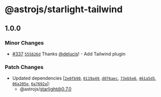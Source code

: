 # @astrojs/starlight-tailwind

## 1.0.0

### Minor Changes

- [#337](https://github.com/withastro/starlight/pull/337) [`555826d`](https://github.com/withastro/starlight/commit/555826d39edec9b0535edf734656dd9bf7cc31ea) Thanks [@delucis](https://github.com/delucis)! - Add Tailwind plugin

### Patch Changes

- Updated dependencies [[`2e0fb90`](https://github.com/withastro/starlight/commit/2e0fb9053e96839287071e8a9c523796570cb0f6), [`0119a49`](https://github.com/withastro/starlight/commit/0119a49b9a5f7844e7689df5577e8132bf871535), [`d076aec`](https://github.com/withastro/starlight/commit/d076aec856921c2fe8a5204a0c31580a846af180), [`73eb5e6`](https://github.com/withastro/starlight/commit/73eb5e6ac6511dc4a6f5c4ca6c0c60d521f1db3c), [`461a5d5`](https://github.com/withastro/starlight/commit/461a5d5c0424b03fb95b7ff7b27c944d04430244), [`06a205e`](https://github.com/withastro/starlight/commit/06a205e0e673f505bbb87dfcfcb0f35b051677e9), [`6a7692a`](https://github.com/withastro/starlight/commit/6a7692ae3178f9f9f727cc17b8ae860604afd78f)]:
  - @astrojs/starlight@0.7.0
